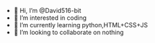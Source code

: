 - 👋 Hi, I’m @David516-bit
- 👀 I’m interested in coding
- 🌱 I’m currently learning python,HTML+CSS+JS
- 💞️ I’m looking to collaborate on nothing


